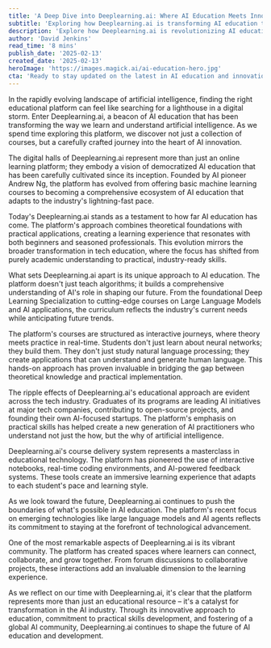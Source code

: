```yaml
---
title: 'A Deep Dive into Deeplearning.ai: Where AI Education Meets Innovation'
subtitle: 'Exploring how Deeplearning.ai is transforming AI education through innovation and practical learning'
description: 'Explore how Deeplearning.ai is revolutionizing AI education through innovative teaching methods, practical applications, and a vibrant global community. From interactive courses to cutting-edge technology integration, discover how this platform is shaping the future of AI learning and development.'
author: 'David Jenkins'
read_time: '8 mins'
publish_date: '2025-02-13'
created_date: '2025-02-13'
heroImage: 'https://images.magick.ai/ai-education-hero.jpg'
cta: 'Ready to stay updated on the latest in AI education and innovation? Follow us on LinkedIn for exclusive insights, industry updates, and deeper dives into the world of artificial intelligence education.'
---
```


In the rapidly evolving landscape of artificial intelligence, finding the right educational platform can feel like searching for a lighthouse in a digital storm. Enter Deeplearning.ai, a beacon of AI education that has been transforming the way we learn and understand artificial intelligence. As we spend time exploring this platform, we discover not just a collection of courses, but a carefully crafted journey into the heart of AI innovation.

The digital halls of Deeplearning.ai represent more than just an online learning platform; they embody a vision of democratized AI education that has been carefully cultivated since its inception. Founded by AI pioneer Andrew Ng, the platform has evolved from offering basic machine learning courses to becoming a comprehensive ecosystem of AI education that adapts to the industry's lightning-fast pace.

Today's Deeplearning.ai stands as a testament to how far AI education has come. The platform's approach combines theoretical foundations with practical applications, creating a learning experience that resonates with both beginners and seasoned professionals. This evolution mirrors the broader transformation in tech education, where the focus has shifted from purely academic understanding to practical, industry-ready skills.

What sets Deeplearning.ai apart is its unique approach to AI education. The platform doesn't just teach algorithms; it builds a comprehensive understanding of AI's role in shaping our future. From the foundational Deep Learning Specialization to cutting-edge courses on Large Language Models and AI applications, the curriculum reflects the industry's current needs while anticipating future trends.

The platform's courses are structured as interactive journeys, where theory meets practice in real-time. Students don't just learn about neural networks; they build them. They don't just study natural language processing; they create applications that can understand and generate human language. This hands-on approach has proven invaluable in bridging the gap between theoretical knowledge and practical implementation.

The ripple effects of Deeplearning.ai's educational approach are evident across the tech industry. Graduates of its programs are leading AI initiatives at major tech companies, contributing to open-source projects, and founding their own AI-focused startups. The platform's emphasis on practical skills has helped create a new generation of AI practitioners who understand not just the how, but the why of artificial intelligence.

Deeplearning.ai's course delivery system represents a masterclass in educational technology. The platform has pioneered the use of interactive notebooks, real-time coding environments, and AI-powered feedback systems. These tools create an immersive learning experience that adapts to each student's pace and learning style.

As we look toward the future, Deeplearning.ai continues to push the boundaries of what's possible in AI education. The platform's recent focus on emerging technologies like large language models and AI agents reflects its commitment to staying at the forefront of technological advancement.

One of the most remarkable aspects of Deeplearning.ai is its vibrant community. The platform has created spaces where learners can connect, collaborate, and grow together. From forum discussions to collaborative projects, these interactions add an invaluable dimension to the learning experience.

As we reflect on our time with Deeplearning.ai, it's clear that the platform represents more than just an educational resource – it's a catalyst for transformation in the AI industry. Through its innovative approach to education, commitment to practical skills development, and fostering of a global AI community, Deeplearning.ai continues to shape the future of AI education and development.